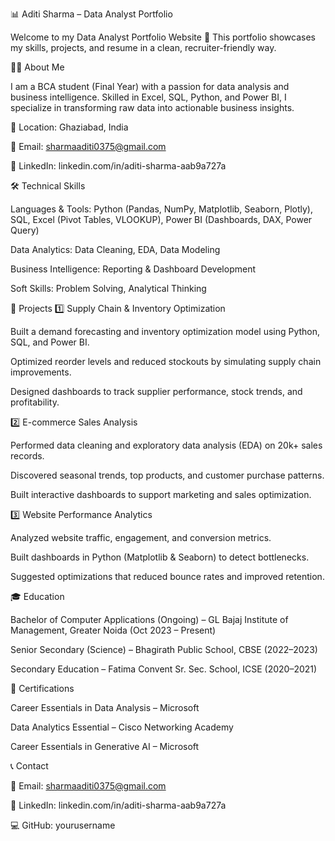 📊 Aditi Sharma – Data Analyst Portfolio

Welcome to my Data Analyst Portfolio Website 🚀
This portfolio showcases my skills, projects, and resume in a clean, recruiter-friendly way.

👩‍💻 About Me

I am a BCA student (Final Year) with a passion for data analysis and business intelligence. Skilled in Excel, SQL, Python, and Power BI, I specialize in transforming raw data into actionable business insights.

📍 Location: Ghaziabad, India

📧 Email: sharmaaditi0375@gmail.com

🔗 LinkedIn: linkedin.com/in/aditi-sharma-aab9a727a

🛠 Technical Skills

Languages & Tools: Python (Pandas, NumPy, Matplotlib, Seaborn, Plotly), SQL, Excel (Pivot Tables, VLOOKUP), Power BI (Dashboards, DAX, Power Query)

Data Analytics: Data Cleaning, EDA, Data Modeling

Business Intelligence: Reporting & Dashboard Development

Soft Skills: Problem Solving, Analytical Thinking

📂 Projects
1️⃣ Supply Chain & Inventory Optimization

Built a demand forecasting and inventory optimization model using Python, SQL, and Power BI.

Optimized reorder levels and reduced stockouts by simulating supply chain improvements.

Designed dashboards to track supplier performance, stock trends, and profitability.

2️⃣ E-commerce Sales Analysis

Performed data cleaning and exploratory data analysis (EDA) on 20k+ sales records.

Discovered seasonal trends, top products, and customer purchase patterns.

Built interactive dashboards to support marketing and sales optimization.

3️⃣ Website Performance Analytics

Analyzed website traffic, engagement, and conversion metrics.

Built dashboards in Python (Matplotlib & Seaborn) to detect bottlenecks.

Suggested optimizations that reduced bounce rates and improved retention.

🎓 Education

Bachelor of Computer Applications (Ongoing) – GL Bajaj Institute of Management, Greater Noida (Oct 2023 – Present)

Senior Secondary (Science) – Bhagirath Public School, CBSE (2022–2023)

Secondary Education – Fatima Convent Sr. Sec. School, ICSE (2020–2021)

📜 Certifications

Career Essentials in Data Analysis – Microsoft

Data Analytics Essential – Cisco Networking Academy

Career Essentials in Generative AI – Microsoft

📞 Contact

📧 Email: sharmaaditi0375@gmail.com

🔗 LinkedIn: linkedin.com/in/aditi-sharma-aab9a727a

💻 GitHub: yourusername
